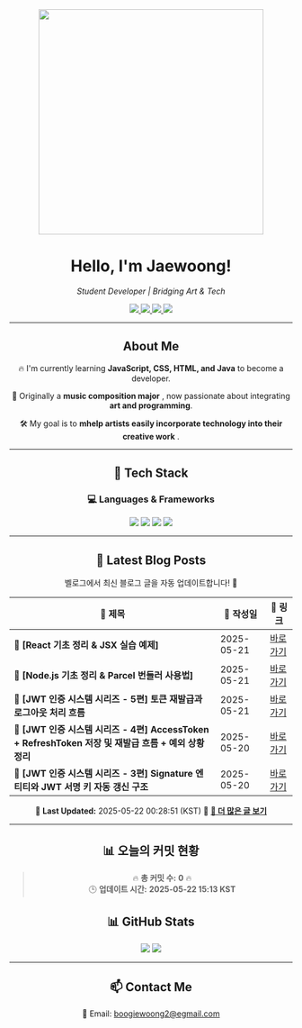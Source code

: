 
<div align="center">
  <img src="https://github.com/Jaewoong-Hwang/Jaewoong-Hwang/blob/main/Character.gif" width="400">
<h1 align="center" font-weight="bold">Hello, I'm Jaewoong! </h1>

<p align="center"><em>Student Developer | Bridging Art & Tech</em></p>

<p align="center">
  <a href="https://github.com/Jaewoong-Hwang">
    <img src="https://img.shields.io/github/followers/Jaewoong-Hwang?label=Follow&style=social" />
  </a>
  <a href="https://velog.io/@mypalebluedot29/posts">
    <img src="https://img.shields.io/badge/Velog-20C997?style=flat-square&logo=velog&logoColor=white"/>
  </a>
  <a href="https://www.youtube.com/@boogiewoong2819">
    <img src="https://img.shields.io/badge/YouTube-FF0000?style=flat-square&logo=youtube&logoColor=white"/>
  </a>
  <a href="https://www.instagram.com/boogie_woong2">
    <img src="https://img.shields.io/badge/Instagram-E4405F?style=flat-square&logo=instagram&logoColor=white"/>
  </a>
</p>

---

## About Me
 <p>🔥 I'm currently learning <strong>JavaScript, CSS, HTML, and Java</strong> to become a developer.</p>
 <p>🎨 Originally a <strong>music composition major</strong> , now passionate about integrating <strong>art and programming</strong>.</p>
 <p>🛠 My goal is to <strong>mhelp artists easily incorporate technology into their creative work</strong> .</p>

---

## 🚀 Tech Stack
### 💻 Languages & Frameworks
<p>
  <img src="https://img.shields.io/badge/JavaScript-F7DF1E?style=for-the-badge&logo=javascript&logoColor=black"/>
  <img src="https://img.shields.io/badge/CSS3-1572B6?style=for-the-badge&logo=css3&logoColor=white"/>
  <img src="https://img.shields.io/badge/HTML5-E34F26?style=for-the-badge&logo=html5&logoColor=white"/>
  <img src="https://img.shields.io/badge/Java-007396?style=for-the-badge&logo=java&logoColor=white"/>
</p>

---



## 📝 Latest Blog Posts
 벨로그에서 최신 블로그 글을 자동 업데이트합니다! 🚀

<!-- BLOG-POST-LIST:START -->
| 📝 제목 | 📅 작성일 | 🔗 링크 |
|---------|------------------|---------|
| **📌 [React 기초 정리 & JSX 실습 예제]** | 2025-05-21 | [바로가기](https://velog.io/@mypalebluedot29/React-기초-정리-JSX-실습-예제-rsc0odr7) |
| **📌 [Node.js 기초 정리 & Parcel 번들러 사용법]** | 2025-05-21 | [바로가기](https://velog.io/@mypalebluedot29/Node.js-기초-정리-Parcel-번들러-사용법) |
| **📌 [JWT 인증 시스템 시리즈 - 5편]  토큰 재발급과 로그아웃 처리 흐름** | 2025-05-21 | [바로가기](https://velog.io/@mypalebluedot29/JWT-인증-시스템-시리즈-5편-토큰-재발급과-로그아웃-처리-흐름) |
| **📌 [JWT 인증 시스템 시리즈 - 4편] AccessToken + RefreshToken 저장 및 재발급 흐름 + 예외 상황 정리** | 2025-05-20 | [바로가기](https://velog.io/@mypalebluedot29/JWT-인증-시스템-시리즈-4편-AccessToken-RefreshToken-저장-및-재발급-흐름-예외-상황-정리) |
| **📌 [JWT 인증 시스템 시리즈 - 3편] Signature 엔티티와 JWT 서명 키 자동 갱신 구조** | 2025-05-20 | [바로가기](https://velog.io/@mypalebluedot29/JWT-인증-시스템-시리즈-3편-Signature-엔티티와-JWT-서명-키-자동-갱신-구조) |

📅 **Last Updated:** 2025-05-22 00:28:51 (KST)
🔗 **[📖 더 많은 글 보기](https://velog.io/@mypalebluedot29)**
<!-- BLOG-POST-LIST:END -->




---

























































































































































































































































































































































































































































































































































































































































































































































































































## 📊 오늘의 커밋 현황
> 🔥 **총 커밋 수:** **0** 🔥  
> 🕒 **업데이트 시간:** **2025-05-22 15:13 KST**

## 📊 GitHub Stats
<p align="center">
  <img src="https://github-readme-stats.vercel.app/api?username=Jaewoong-Hwang&show_icons=true&theme=tokyonight"/>
  <img src="https://github-readme-streak-stats.herokuapp.com/?user=Jaewoong-Hwang&theme=tokyonight"/>
</p>


---

## 📫 Contact Me
 📧 Email: boogiewoong2@egmail.com 

</div>






